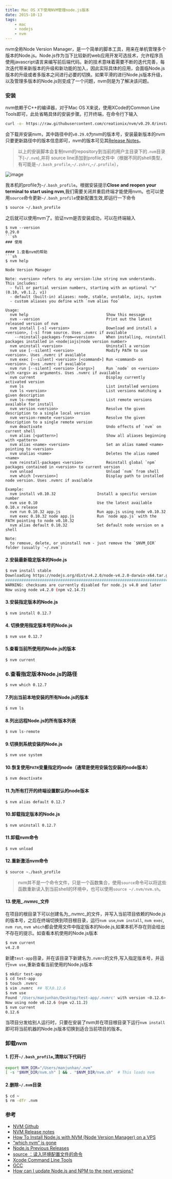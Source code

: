 ```yaml
---
title: Mac OS X下使用NVM管理node.js版本
date: 2015-10-13
tags:
    - mac
    - nodejs
    - nvm
---
```



nvm全称Node Version Manager，是一个简单的脚本工具，用来在单机管理多个版本的Node.js。Node.js作为当下比较新的web应用开发可选技术，允许程序员使用javascript语言来编写前后端代码。新的技术意味着需要不断的迭代完善，每次迭代带来新版本的升级和新功能的加入，因此实际具体的应用，会面临Node.js版本的升级或者多版本之间进行必要的切换。如果平滑的进行Node.js版本升级，以及管理多版本的Node.js则变成了一个问题，nvm则是为了解决该问题。

### 安装

nvm依赖于C++的编译器，对于Mac OS X来说，使用XCode的Common Line Tools即可，此处省略具体的安装步骤。打开终端，在命令行下输入
```sh
curl -o- https://raw.githubusercontent.com/creationix/nvm/v0.29.0/install.sh | bash
```
会下载并安装nvm，其中路径中的`v0.29.0`为nvm的版本号，安装最新版本的nvm只要更新路径中的版本信息即可，nvm的版本可见其[Release Notes][3]。

>以上的安装脚本会复制nvm的repository到当前的用户主目录下的`.nvm`目录下(`~/.nvm`),并将 source line添加到profile文件中（根据不同的shell类型，有可能是`~/.bash_profile`,`~/.zshrc`,`~/.profile`），

![image](/img/2015-10-13-nvm_install.png)

我本机的profile为`~/.bash_profile`。根据安装提示**Close and reopen your terminal to start using nvm**,我们需要关闭并重启终端才能使用nvm。也可以使用`source`命令更新`~/.bash_profile`使新配置生效,即运行一下命令
```sh
$ source ~/.bash_profile
```
之后就可以使用nvm了。验证nvm是否安装成功，可以在终端输入
```
$ nvm --version
0.29.0
```sh
### 使用

#### 1.查看nvm的帮助
```sh
$ nvm help

Node Version Manager

Note: <version> refers to any version-like string nvm understands. This includes:
  - full or partial version numbers, starting with an optional "v" (0.10, v0.1.2, v1)
  - default (built-in) aliases: node, stable, unstable, iojs, system
  - custom aliases you define with `nvm alias foo`

Usage:
  nvm help                                  Show this message
  nvm --version                             Print out the latest released version of nvm
  nvm install [-s] <version>                Download and install a <version>, [-s] from source. Uses .nvmrc if available
    --reinstall-packages-from=<version>     When installing, reinstall packages installed in <node|iojs|node version number>
  nvm uninstall <version>                   Uninstall a version
  nvm use [--silent] <version>              Modify PATH to use <version>. Uses .nvmrc if available
  nvm exec [--silent] <version> [<command>] Run <command> on <version>. Uses .nvmrc if available
  nvm run [--silent] <version> [<args>]     Run `node` on <version> with <args> as arguments. Uses .nvmrc if available
  nvm current                               Display currently activated version
  nvm ls                                    List installed versions
  nvm ls <version>                          List versions matching a given description
  nvm ls-remote                             List remote versions available for install
  nvm version <version>                     Resolve the given description to a single local version
  nvm version-remote <version>              Resolve the given description to a single remote version
  nvm deactivate                            Undo effects of `nvm` on current shell
  nvm alias [<pattern>]                     Show all aliases beginning with <pattern>
  nvm alias <name> <version>                Set an alias named <name> pointing to <version>
  nvm unalias <name>                        Deletes the alias named <name>
  nvm reinstall-packages <version>          Reinstall global `npm` packages contained in <version> to current version
  nvm unload                                Unload `nvm` from shell
  nvm which [<version>]                     Display path to installed node version. Uses .nvmrc if available

Example:
  nvm install v0.10.32                  Install a specific version number
  nvm use 0.10                          Use the latest available 0.10.x release
  nvm run 0.10.32 app.js                Run app.js using node v0.10.32
  nvm exec 0.10.32 node app.js          Run `node app.js` with the PATH pointing to node v0.10.32
  nvm alias default 0.10.32             Set default node version on a shell

Note:
  to remove, delete, or uninstall nvm - just remove the `$NVM_DIR` folder (usually `~/.nvm`)
```
#### 2.安装最新稳定版本的Node.js
```sh
$ nvm install stable
Downloading https://nodejs.org/dist/v4.2.0/node-v4.2.0-darwin-x64.tar.gz...
######################################################################## 100.0%
WARNING: checksums are currently disabled for node.js v4.0 and later
Now using node v4.2.0 (npm v2.14.7)
```
#### 3.安装指定版本的Node.js
```sh
$ nvm install 0.12.7
```
#### 4. 切换使用指定版本号的Node.js
```sh
$ nvm use 0.12.7
```
#### 5.查看当前所使用的Node.js的版本
```sh
$ nvm current
```
### 6.查看指定版本Node.js的路径
```sh
$ nvm which 0.12.7
```
#### 7.列出当前本地安装的所有Node.js的版本
```sh
$ nvm ls
```
#### 8.列出远程Node.js的所有版本列表
```sh
$ nvm ls-remote
```
#### 9.切换到系统安装的Node.js
```sh
$ nvm use system
```
#### 10.恢复使用`PATH`变量指定的node（通常是使用安装包安装的node版本）
```sh
$ nvm deactivate
```
#### 11.为所有打开的终端设置默认的node版本
```sh
$ nvm alias default 0.12.7
```
#### 10.卸载指定版本的Node.js
```sh
$ nvm uninstall 0.12.7
```
#### 11.卸载nvm命令
```sh
$ nvm unload
```
#### 12.重新激活nvm命令
```sh
$ source ~./bash_profile
```
> nvm并不是一个命令文件，只是一个函数集合，使用`source`命令可以将这些函数重新读入到当前shell的环境中，也可以使用`source ~/.nvm/nvm.sh`。

#### 13.使用_.nvmrc_文件

在项目的根目录下可以创建名为_.nvmrc_的文件，并写入当前项目依赖的Node.js的版本号，之后在终端切换到项目根目录，运行`nvm use`,`nvm install`, `nvm exec`, `nvm run`, `nvm which`都会使用文件中指定版本的Node.js,如果本机不存在则会给出不存在的提示。如查看本机使用的Node.js版本
```sh
$ nvm current
v4.2.0
```
新建`test-app`目录，并在该目录下新建名为`.nvmrc`的文件,写入指定版本号，并运行`nvm use`,重新查看当前使用的Node.js版本
```sh
$ mkdir test-app
$ cd test-app
$ touch .nvmrc
$ vim .nvmrc  ## 写入0.12.6
$ nvm use
Found '/Users/manjunhan/Desktop/test-app/.nvmrc' with version <0.12.6>
Now using node v0.12.6 (npm v2.11.2)
$ nvm current
0.12.6
```
当项目分发给别人运行时，只要在安装了nvm并在项目根目录下运行`nvm install`即可将当前机器的Node.js版本切换到适合当前项目的版本。

### 卸载nvm

#### 1. 打开`~/.bash_profile`,清除以下代码行
```sh
export NVM_DIR="/Users/manjunhan/.nvm"
[ -s "$NVM_DIR/nvm.sh" ] && . "$NVM_DIR/nvm.sh"  # This loads nvm
```
#### 2.删除`~/.nvm`目录
```sh
$ cd ~
$ rm -dfr .nvm
```

### 参考

+ [NVM Github][1]
+ [NVM Release notes][3]
+ [How To Install Node.js with NVM (Node Version Manager) on a VPS][2]
+ [“which nvm” is gone][4]
+ [Node.js Previous Releases][5]
+ [source ：读入环境配置文件的命令][6]
+ [Xcode Command Line Tools][7]
+ [GCC][8]
+ [How can I update Node.js and NPM to the next versions?][9]

[1]: https://github.com/creationix/nvm
[2]: https://www.digitalocean.com/community/tutorials/how-to-install-node-js-with-nvm-node-version-manager-on-a-vps
[3]: https://github.com/creationix/nvm/releases
[4]: http://stackoverflow.com/questions/19131781/which-nvm-is-gone
[5]: https://nodejs.org/en/download/releases/
[6]: http://vbird.dic.ksu.edu.tw/linux_basic/0320bash_4.php#source
[7]: http://railsapps.github.io/xcode-command-line-tools.html
[8]: https://zh.wikipedia.org/wiki/GCC
[9]: http://stackoverflow.com/questions/6237295/how-can-i-update-node-js-and-npm-to-the-next-versions?rq=1

